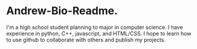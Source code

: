 # Andrew-Bio-Readme.

I'm a high school student planning to major in computer science. I have experience in python, C++, javascript, and HTML/CSS. I hope to learn how to use github to collaborate with others and publish my projects. 






